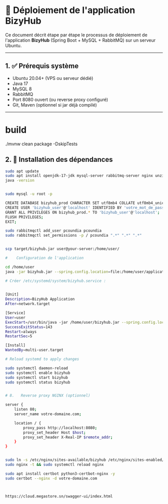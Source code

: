 # 🚀 Déploiement de l'application BizyHub

Ce document décrit étape par étape le processus de déploiement de l'application **BizyHub** (Spring Boot + MySQL + RabbitMQ) sur un serveur Ubuntu.

---

## 1. ✅ Prérequis système

- Ubuntu 20.04+ (VPS ou serveur dédié)
- Java 17
- MySQL 8
- RabbitMQ
- Port 8080 ouvert (ou reverse proxy configuré)
- Git, Maven (optionnel si jar déjà compilé)

---

# build 

./mvnw clean package -DskipTests
 

## 2. 🧱 Installation des dépendances

```bash
sudo apt update
sudo apt install openjdk-17-jdk mysql-server rabbitmq-server nginx unzip -y
java -version


sudo mysql -u root -p

CREATE DATABASE bizyhub_prod CHARACTER SET utf8mb4 COLLATE utf8mb4_unicode_ci;
CREATE USER 'bizyhub_user'@'localhost' IDENTIFIED BY 'votre_mot_de_passe';
GRANT ALL PRIVILEGES ON bizyhub_prod.* TO 'bizyhub_user'@'localhost';
FLUSH PRIVILEGES;
EXIT;

sudo rabbitmqctl add_user pcoundia pcoundia
sudo rabbitmqctl set_permissions -p / pcoundia ".*" ".*" ".*"


scp target/bizyhub.jar user@your-server:/home/user/

#    Configuration de l'application

cd /home/user
java -jar bizyhub.jar --spring.config.location=file:/home/user/application-prod.properties

# Créer /etc/systemd/system/bizyhub.service :
 

[Unit]
Description=BizyHub Application
After=network.target

[Service]
User=user
ExecStart=/usr/bin/java -jar /home/user/bizyhub.jar --spring.config.location=file:/home/user/application-prod.properties
SuccessExitStatus=143
Restart=always
RestartSec=5

[Install]
WantedBy=multi-user.target

# Reload systemd to apply changes

sudo systemctl daemon-reload
sudo systemctl enable bizyhub
sudo systemctl start bizyhub
sudo systemctl status bizyhub


# 8.   Reverse proxy NGINX (optionnel)

server {
    listen 80;
    server_name votre-domaine.com;

    location / {
        proxy_pass http://localhost:8080;
        proxy_set_header Host $host;
        proxy_set_header X-Real-IP $remote_addr;
    }
}


sudo ln -s /etc/nginx/sites-available/bizyhub /etc/nginx/sites-enabled/
sudo nginx -t && sudo systemctl reload nginx

sudo apt install certbot python3-certbot-nginx -y
sudo certbot --nginx -d votre-domaine.com



https://cloud.megastore.sn/swagger-ui/index.html